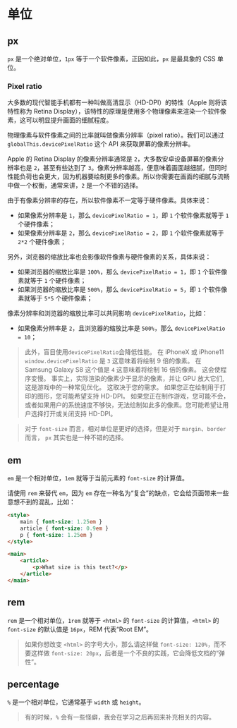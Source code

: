 # 单位

## px

`px` 是一个绝对单位，`1px` 等于一个软件像素，正因如此，`px` 是最具象的 CSS 单位。

### Pixel ratio

大多数的现代智能手机都有一种叫做高清显示（HD-DPI）的特性（Apple 则将该特性称为 Retina Display），该特性的原理是使用多个物理像素来渲染一个软件像素，这可以明显提升画面的细腻程度。

物理像素与软件像素之间的比率就叫做像素分辨率（pixel ratio）。我们可以通过 `globalThis.devicePixelRatio` 这个 API 来获取屏幕的像素分辨率。

Apple 的 Retina Display 的像素分辨率通常是 `2`，大多数安卓设备屏幕的像素分辨率也是 `2`，甚至有些达到了 `3`。像素分辨率越高，便意味着画面越细腻，但同时性能负荷也会更大，因为机器要绘制更多的像素。所以你需要在画面的细腻与流畅中做一个权衡，通常来讲，`2` 是一个不错的选择。

由于有像素分辨率的存在，所以软件像素不一定等于硬件像素。具体来说：

- 如果像素分辨率是 `1`，那么 `devicePixelRatio = 1`，即 `1` 个软件像素就等于 `1` 个硬件像素；
- 如果像素分辨率是 `2`，那么 `devicePixelRatio = 2`，即 `1` 个软件像素就等于 `2*2` 个硬件像素；

另外，浏览器的缩放比率也会影像软件像素与硬件像素的关系，具体来说：

- 如果浏览器的缩放比率是 `100%`，那么 `devicePixelRatio = 1`，即 `1` 个软件像素就等于 `1` 个硬件像素；
- 如果浏览器的缩放比率是 `500%`，那么 `devicePixelRatio = 5`，即 `1` 个软件像素就等于 `5*5` 个硬件像素；

像素分辨率和浏览器的缩放比率可以共同影响 `devicePixelRatio`，比如：

- 如果像素分辨率是 `2`，且浏览器的缩放比率是 `500%`，那么 `devicePixelRatio = 10`；

> 此外，盲目使用`devicePixelRatio`会降低性能。 在 iPhoneX 或 iPhone11 `window.devicePixelRatio` 是 `3` 这意味着将绘制 9 倍的像素。 在 Samsung Galaxy S8 这个值是 `4` 这意味着将绘制 16 倍的像素。 这会使程序变慢。 事实上，实际渲染的像素少于显示的像素，并让 GPU 放大它们,这是游戏中的一种常见优化。 这取决于您的需求。 如果您正在绘制用于打印的图形，您可能希望支持 HD-DPI。 如果您正在制作游戏，您可能不会，或者如果用户的系统速度不够快，无法绘制如此多的像素。您可能希望让用户选择打开或关闭支持 HD-DPI。

> 对于 `font-size` 而言，相对单位是更好的选择，但是对于 `margin`、`border` 而言， `px` 其实也是一种不错的选择。

## em

`em` 是一个相对单位，`1em` 就等于当前元素的 `font-size` 的计算值。

请使用 `rem` 来替代 `em`，因为 `em` 存在一种名为“复合”的缺点，它会给页面带来一些意想不到的混乱，比如：

```html
<style>
    main { font-size: 1.25em }
    article { font-size: 0.9em }
    p { font-size: 1.25em }
</style>

<main>
    <article>
        <p>What size is this text?</p>
    </article>
</main>
```

## rem

`rem` 是一个相对单位，`1rem` 就等于 `<html>` 的 `font-size` 的计算值，`<html>` 的 `font-size` 的默认值是 `16px`，REM 代表“Root EM”。

> 如果你想改变 `<html>` 的字号大小，那么请这样做 `font-size: 120%`，而不要这样做 `font-size: 20px`，后者是一个不良的实践，它会降低文档的“弹性”。

## percentage

`%` 是一个相对单位，它通常基于 `width` 或 `height`。

> 有的时候，`%` 会有一些怪癖，我会在学习之后再回来补充相关的内容。

